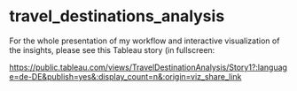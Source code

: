 # travel_destinations_analysis


For the whole presentation of my workflow and interactive visualization of the insights, please see this Tableau story (in fullscreen:

https://public.tableau.com/views/TravelDestinationAnalysis/Story1?:language=de-DE&publish=yes&:display_count=n&:origin=viz_share_link
